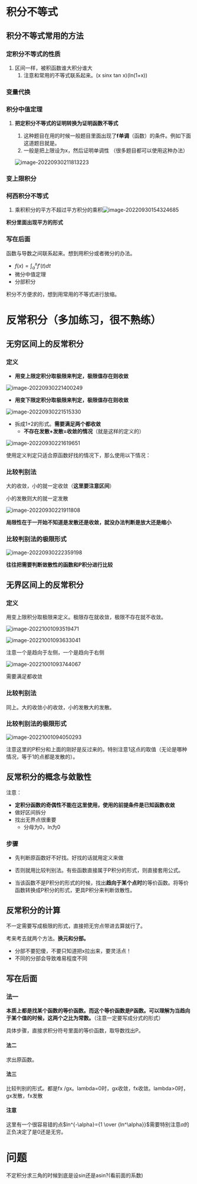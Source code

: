 # 积分不等式

## 积分不等式常用的方法

### 定积分不等式的性质

1. 区间一样，被积函数谁大积分谁大
   1. 注意和常用的不等式联系起来。(x sinx tan x)(ln(1+x))

### 变量代换

### 积分中值定理

1. **把定积分不等式的证明转换为证明函数不等式**

   1. 这种题目在用的时候一般题目里面出现了**f单调**（函数）的条件。例如下面这道题目就是。
   2. 一般是把上限设为x，然后证明单调性 （很多题目都可以使用这种办法）

   ![image-20220930211813223](https://raw.githubusercontent.com/Alemdx/pic-bed/master/math3/image-20220930211813223.png)

### 变上限积分

### 柯西积分不等式

1. 乘积积分的平方不超过平方积分的乘积![image-20220930154324685](https://raw.githubusercontent.com/Alemdx/pic-bed/master/math3/image-20220930154324685.png)

**积分里面出现平方的形式**

### 写在后面

函数与导数之间联系起来。想到用积分或者微分的办法。

+ $f(x)=\int_a^x{f'(t)dt}$
+ 微分中值定理
+ 分部积分

积分不方便求的，想到用常用的不等式进行放缩。

# 反常积分（多加练习，很不熟练）

## 无穷区间上的反常积分

### 定义

+  **用变上限定积分取极限来判定，极限值存在则收敛**

![image-20220930221400249](https://raw.githubusercontent.com/Alemdx/pic-bed/master/math3/image-20220930221400249.png)

+ **用变下限定积分取极限来判定，极限值存在则收敛**

![image-20220930221515330](https://raw.githubusercontent.com/Alemdx/pic-bed/master/math3/image-20220930221515330.png)

+ 拆成1+2的形式。**需要满足两个都收敛**
  + **不存在发散+发散=收敛的情况**（就是这样的定义的）

![image-20220930221619651](https://raw.githubusercontent.com/Alemdx/pic-bed/master/math3/image-20220930221619651.png)

使用定义判定只适合原函数好找的情况下，那么使用以下情况：

### 比较判别法

大的收敛，小的就一定收敛（**这里要注意区间**）

小的发散则大的就一定发散

![image-20220930221911808](https://raw.githubusercontent.com/Alemdx/pic-bed/master/math3/image-20220930221911808.png)

**局限性在于一开始不知道是发散还是收敛，就没办法判断是放大还是缩小**

### 比较判别法的极限形式

![image-20220930222359198](https://raw.githubusercontent.com/Alemdx/pic-bed/master/math3/image-20220930222359198.png)

**往往把需要判断敛散性的函数和P积分进行比较**

## 无界区间上的反常积分 

### 定义

用变上限积分取极限来定义。极限存在就收敛，极限不存在就不收敛。

![image-20221001093519471](https://raw.githubusercontent.com/Alemdx/pic-bed/master/math3/image-20221001093519471.png)

![image-20221001093633041](https://raw.githubusercontent.com/Alemdx/pic-bed/master/math3/image-20221001093633041.png)

注意一个是趋向于左侧，一个是趋向于右侧

![image-20221001093744067](https://raw.githubusercontent.com/Alemdx/pic-bed/master/math3/image-20221001093744067.png)

需要满足都收敛

### 比较判别法

同上。大的收敛小的收敛，小的发散大的发散。

### 比较判别法的极限形式

![image-20221001094050293](https://raw.githubusercontent.com/Alemdx/pic-bed/master/math3/image-20221001094050293.png)

注意这里的P积分和上面的刚好是反过来的。特别注意1这点的取值（无论是哪种情况，等于1的点都是发散的）。

## 反常积分的概念与敛散性

注意：

+ **定积分函数的奇偶性不能在这里使用，使用的前提条件是已知函数收敛**
+ 做好区间拆分
+ 找出无界点很重要
  + 分母为0，ln为0

###  步骤

+ 先判断原函数好不好找。好找的话就用定义来做

+ 否则就用比较判别法。有些函数直接属于P积分的形式，则直接套用公式。

+ 当该函数不是P积分的形式的时候，找出**趋向于某个点时**的等价函数。将等价函数转换成P积分的形式，更具P积分来判断敛散性。

## 反常积分的计算

不一定需要写成极限的形式，直接把无穷点带进去算就行了。

考来考去就两个方法。**换元和分部。**

+ 分部不要犯傻，不要只知道把x拉出来，要灵活点！
+ 不同的分部会导致难易程度不同

## 写在后面

### 法一

**本质上都是找某个函数的等价函数。而这个等价函数是P函数。可以理解为当趋向于某个值的时候，这两个之比为常数。**（注意一定要写成分式的形式）

具体步骤，直接求积分符号里面的等价函数，取导数找出P。

#### 法二

求出原函数。

#### 法三

比较判别的形式。都是fx /gx。lambda=0时，gx收敛，fx收敛。lambda>0时，gx发散，fx发散

#### 注意

这里有一个很容易错的点$ln^{-\alpha}={1 \over {ln^\alpha}}$需要特别注意$\alpha$的正负决定了是0还是无穷。

# 问题

不定积分求三角的时候到底是设sin还是asin?(看前面的系数)